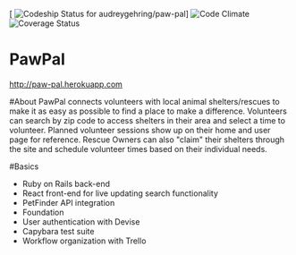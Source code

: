 [ ![Codeship Status for audreygehring/paw-pal](https://codeship.com/projects/2e3f1b20-c084-0134-afda-16aab041bbb2/status?branch=master)]
![Code Climate](https://codeclimate.com/github/audreygehring/paw-pal.png)
![Coverage Status](https://coveralls.io/repos/audreygehring/paw-pal/badge.png)


# PawPal

http://paw-pal.herokuapp.com

#About
PawPal connects volunteers with local animal shelters/rescues to make it as easy as possible to find a place to make a difference. Volunteers can search by zip code to access shelters in their area and select a time to volunteer. Planned volunteer sessions show up on their home and user page for reference. Rescue Owners can also "claim" their shelters through the site and schedule volunteer times based on their individual needs.

#Basics

* Ruby on Rails back-end
* React front-end for live updating search functionality
* PetFinder API integration
* Foundation
* User authentication with Devise
* Capybara test suite
* Workflow organization with Trello
